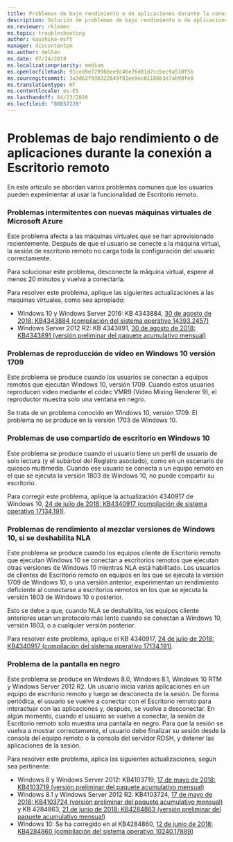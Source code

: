 ```yaml
---
title: Problemas de bajo rendimiento o de aplicaciones durante la conexión a Escritorio remoto
description: Solución de problemas de bajo rendimiento o de aplicaciones durante la conexión a Escritorio remoto.
ms.reviewer: rklemen
ms.topic: troubleshooting
author: kaushika-msft
manager: dcscontentpm
ms.author: delhan
ms.date: 07/24/2019
ms.localizationpriority: medium
ms.openlocfilehash: 91ced9e729966ee9c46e76d01d7ccbec9a510f5b
ms.sourcegitcommit: 3a3d62f938322849f81ee9ec01186b3e7ab90fe0
ms.translationtype: HT
ms.contentlocale: es-ES
ms.lasthandoff: 04/23/2020
ms.locfileid: "80857228"
---
```

# <a name="poor-performance-or-application-problems-during-remote-desktop-connection"></a>Problemas de bajo rendimiento o de aplicaciones durante la conexión a Escritorio remoto

En este artículo se abordan varios problemas comunes que los usuarios pueden experimentar al usar la funcionalidad de Escritorio remoto.

### <a name="intermittent-problems-with-new-microsoft-azure-virtual-machines"></a>Problemas intermitentes con nuevas máquinas virtuales de Microsoft Azure

Este problema afecta a las máquinas virtuales que se han aprovisionado recientemente. Después de que el usuario se conecte a la máquina virtual, la sesión de escritorio remoto no carga toda la configuración del usuario correctamente.

Para solucionar este problema, desconecte la máquina virtual, espere al menos 20 minutos y vuelva a conectarla.

Para resolver este problema, aplique las siguientes actualizaciones a las maquinas virtuales, como sea apropiado:

  - Windows 10 y Windows Server 2016: KB 4343884, [30 de agosto de 2018: KB4343884 (compilación del sistema operativo 14393.2457)](https://support.microsoft.com/help/4343884/windows-10-update-kb4343884)
  - Windows Server 2012 R2: KB 4343891, [30 de agosto de 2018: KB4343891 (versión preliminar del paquete acumulativo mensual)](https://support.microsoft.com/help/4343891/windows-81-update-kb4343891)

### <a name="video-playback-issues-on-windows-10-version-1709"></a>Problemas de reproducción de vídeo en Windows 10 versión 1709

Este problema se produce cuando los usuarios se conectan a equipos remotos que ejecutan Windows 10, versión 1709. Cuando estos usuarios reproducen vídeo mediante el códec VMR9 (Video Mixing Renderer 9), el reproductor muestra solo una ventana en negro.

Se trata de un problema conocido en Windows 10, versión 1709. El problema no se produce en la versión 1703 de Windows 10.

### <a name="desktop-sharing-issues-on-windows-10"></a>Problemas de uso compartido de escritorio en Windows 10

Este problema se produce cuando el usuario tiene un perfil de usuario de solo lectura (y el subárbol del Registro asociado), como en un escenario de quiosco multimedia. Cuando ese usuario se conecta a un equipo remoto en el que se ejecuta la versión 1803 de Windows 10, no puede compartir su escritorio.

Para corregir este problema, aplique la actualización 4340917 de Windows 10, [24 de julio de 2018: KB4340917 (compilación de sistema operativo 17134.191)](https://support.microsoft.com/help/4340917/windows-10-update-kb4340917).

### <a name="performance-issues-when-mixing-versions-of-windows-10-if-nla-is-disabled"></a>Problemas de rendimiento al mezclar versiones de Windows 10, si se deshabilita NLA

Este problema se produce cuando los equipos cliente de Escritorio remoto que ejecutan Windows 10 se conectan a escritorios remotos que ejecutan otras versiones de Windows 10 mientras NLA está habilitado. Los usuarios de clientes de Escritorio remoto en equipos en los que se ejecuta la versión 1709 de Windows 10, o una versión anterior, experimentan un rendimiento deficiente al conectarse a escritorios remotos en los que se ejecuta la versión 1803 de Windows 10 o posterior.

Esto se debe a que, cuando NLA se deshabilita, los equipos cliente anteriores usan un protocolo más lento cuando se conectan a Windows 10, versión 1803, o a cualquier versión posterior.

Para resolver este problema, aplique el KB 4340917, [24 de julio de 2018: KB4340917 (compilación del sistema operativo 17134.191)](https://support.microsoft.com/help/4340917/windows-10-update-kb4340917).

### <a name="black-screen-issue"></a>Problema de la pantalla en negro

Este problema se produce en Windows 8.0, Windows 8.1, Windows 10 RTM y Windows Server 2012 R2. Un usuario inicia varias aplicaciones en un equipo de escritorio remoto y luego se desconecta de la sesión. De forma periódica, el usuario se vuelve a conectar con el Escritorio remoto para interactuar con las aplicaciones y, después, se vuelve a desconectar. En algún momento, cuando el usuario se vuelve a conectar, la sesión de Escritorio remoto solo muestra una pantalla en negro. Para que la sesión se vuelva a mostrar correctamente, el usuario debe finalizar su sesión desde la consola del equipo remoto o la consola del servidor RDSH, y detener las aplicaciones de la sesión.

Para resolver este problema, aplica las siguientes actualizaciones, según sea pertinente:

  - Windows 8 y Windows Server 2012: KB4103719, [17 de mayo de 2018: KB4103719 (versión preliminar del paquete acumulativo mensual)](https://support.microsoft.com/help/4103719/windows-server-2012-update-kb4103719)
  - Windows 8.1 y Windows Server 2012 R2: KB4103724, [17 de mayo de 2018: KB4103724 (versión preliminar del paquete acumulativo mensual)](https://support.microsoft.com/help/4103724/windows-81-update-kb4103724) y KB 4284863, [21 de junio de 2018: KB4284863 (versión preliminar del paquete acumulativo mensual)](https://support.microsoft.com/help/4284863/windows-81-update-kb4284863)
  - Windows 10: Se ha corregido en al KB4284860, [12 de junio de 2018: KB4284860 (compilación del sistema operativo 10240.17889)](https://support.microsoft.com/help/4284860/windows-10-update-kb4284860)
